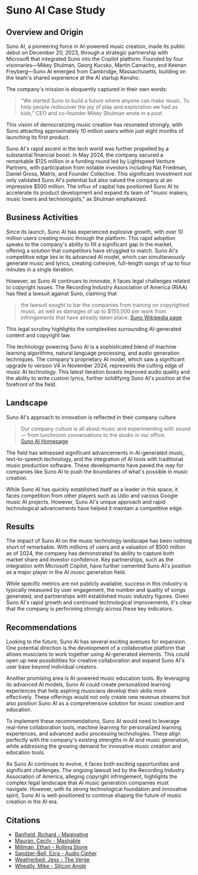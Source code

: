 # Suno AI Case Study

## Overview and Origin

Suno AI, a pioneering force in AI-powered music creation, made its public debut on December 20, 2023, through a strategic partnership with Microsoft that integrated Suno into the Copilot platform. Founded by four visionaries—Mikey Shulman, Georg Kucsko, Martin Camacho, and Keenan Freyberg—Suno AI emerged from Cambridge, Massachusetts, building on the team's shared experience at the AI startup Kensho.

The company's mission is eloquently captured in their own words:

> "We started Suno to build a future where anyone can make music. To help people rediscover the joy of play and exploration we had as kids," CEO and co-founder Mikey Shulman wrote in a post.

This vision of democratizing music creation has resonated strongly, with Suno attracting approximately 10 million users within just eight months of launching its first product.

Suno AI's rapid ascent in the tech world was further propelled by a substantial financial boost. In May 2024, the company secured a remarkable $125 million in a funding round led by Lightspeed Venture Partners, with participation from notable investors including Nat Friedman, Daniel Gross, Matrix, and Founder Collective. This significant investment not only validated Suno AI's potential but also valued the company at an impressive $500 million. The influx of capital has positioned Suno AI to accelerate its product development and expand its team of "music makers, music lovers and technologists," as Shulman emphasized.

## Business Activities

Since its launch, Suno AI has experienced explosive growth, with over 10 million users creating music through the platform. This rapid adoption speaks to the company's ability to fill a significant gap in the market, offering a solution that competitors have struggled to match. Suno AI's competitive edge lies in its advanced AI model, which can simultaneously generate music and lyrics, creating cohesive, full-length songs of up to four minutes in a single iteration.

However, as Suno AI continues to innovate, it faces legal challenges related to copyright issues. The Recording Industry Association of America (RIAA) has filed a lawsuit against Suno, claiming that 
>the lawsuit sought to bar the companies from training on copyrighted music, as well as damages of up to $150,000 per work from infringements that have already taken place. 
[Suno Wikipedia page](https://en.wikipedia.org/wiki/Suno_AI)

This legal scrutiny highlights the complexities surrounding AI-generated content and copyright law.

The technology powering Suno AI is a sophisticated blend of machine learning algorithms, natural language processing, and audio generation techniques. The company's proprietary AI model, which saw a significant upgrade to version V4 in November 2024, represents the cutting edge of music AI technology. This latest iteration boasts improved audio quality and the ability to write custom lyrics, further solidifying Suno AI's position at the forefront of the field.

## Landscape

Suno AI's approach to innovation is reflected in their company culture 
>Our company culture is all about music and experimenting with sound — from lunchroom conversations to the studio in our office.\
[Suno AI Homepage](https://suno.com/about)


 The field has witnessed significant advancements in AI-generated music, text-to-speech technology, and the integration of AI tools with traditional music production software. These developments have paved the way for companies like Suno AI to push the boundaries of what's possible in music creation.

While Suno AI has quickly established itself as a leader in this space, it faces competition from other players such as Udio and various Google music AI projects. However, Suno AI's unique approach and rapid technological advancements have helped it maintain a competitive edge.

## Results

The impact of Suno AI on the music technology landscape has been nothing short of remarkable. With millions of users and a valuation of $500 million as of 2024, the company has demonstrated its ability to capture both market share and investor confidence. Key partnerships, such as the integration with Microsoft Copilot, have further cemented Suno AI's position as a major player in the AI music generation field.

While specific metrics are not publicly available, success in this industry is typically measured by user engagement, the number and quality of songs generated, and partnerships with established music industry figures. Given Suno AI's rapid growth and continued technological improvements, it's clear that the company is performing strongly across these key indicators.

## Recommendations

Looking to the future, Suno AI has several exciting avenues for expansion. One potential direction is the development of a collaborative platform that allows musicians to work together using AI-generated elements. This could open up new possibilities for creative collaboration and expand Suno AI's user base beyond individual creators.

Another promising area is AI-powered music education tools. By leveraging its advanced AI models, Suno AI could create personalized learning experiences that help aspiring musicians develop their skills more effectively. These offerings would not only create new revenue streams but also position Suno AI as a comprehensive solution for music creation and education.

To implement these recommendations, Suno AI would need to leverage real-time collaboration tools, machine learning for personalized learning experiences, and advanced audio processing technologies. These align perfectly with the company's existing strengths in AI and music generation, while addressing the growing demand for innovative music creation and education tools.

As Suno AI continues to evolve, it faces both exciting opportunities and significant challenges. The ongoing lawsuit led by the Recording Industry Association of America, alleging copyright infringement, highlights the complex legal landscape that AI music generation companies must navigate. However, with its strong technological foundation and innovative spirit, Suno AI is well-positioned to continue shaping the future of music creation in the AI era.

## Citations

- [Banfield, Richard - Maginative](https://www.maginative.com/article/suno-raises-125m-to-scale-its-ai-generated-music-platform/#:~:text=AI%20music%20creation%20startup%20Suno,amplify%20their%20creativity%20using%20AI.)
- [Mauran, Cecily - Mashable](https://mashable.com/article/ai-music-startup-suno-admits-using-copyrighted-music-says-its-fair-use)
- [Millman, Ethan - Rolling Stone](https://www.rollingstone.com/music/music-news/suno-ai-generator-secures-125-million-funding-round-1235024971/)
- [Sandzer-Bell, Ezra - Audio Cipher](https://www.audiocipher.com/post/suno-ai-chirp)
- [Weatherbed, Jess - The Verge](https://www.theverge.com/2024/8/2/24211842/ai-music-riaa-copyright-lawsuit-suno-udio-fair-use)
- [Wheatly, Mike - Silicon Angle](https://siliconangle.com/2024/05/21/generative-ai-music-maker-startup-suno-raises-125m-funding/)